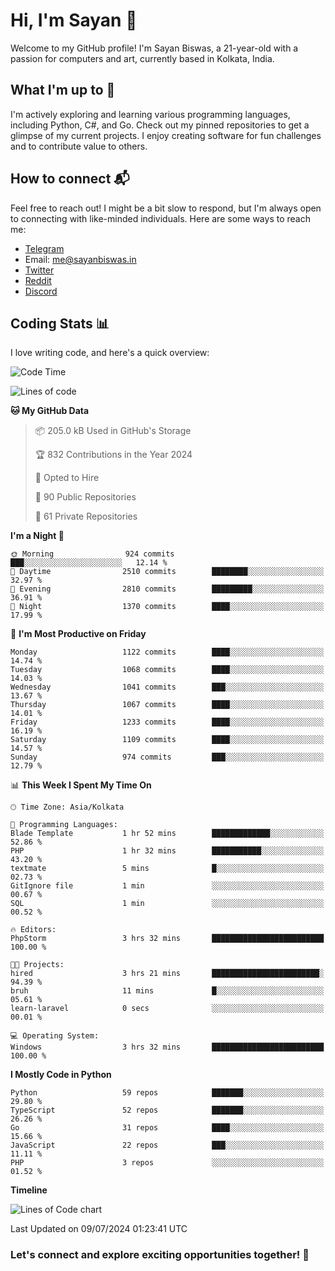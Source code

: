 # Hi, I'm Sayan 👋

Welcome to my GitHub profile! I'm Sayan Biswas, a 21-year-old with a passion for computers and art, currently based in Kolkata, India.

## What I'm up to 🚀

I'm actively exploring and learning various programming languages, including Python, C#, and Go. Check out my pinned repositories to get a glimpse of my current projects. I enjoy creating software for fun challenges and to contribute value to others.

## How to connect 📬

Feel free to reach out! I might be a bit slow to respond, but I'm always open to connecting with like-minded individuals. Here are some ways to reach me:

- [Telegram](https://t.me/dank_as_fuck)
- Email: [me@sayanbiswas.in](mailto:me@sayanbiswas.in)
- [Twitter](https://twitter.com/TheDankDel)
- [Reddit](https://www.reddit.com/user/dank_as_fuck_/)
- [Discord](https://discordapp.com/users/506536929152466945)

## Coding Stats 📊

I love writing code, and here's a quick overview:

<!--START_SECTION:waka-->
![Code Time](http://img.shields.io/badge/Code%20Time-1%2C651%20hrs%2050%20mins-blue)

![Lines of code](https://img.shields.io/badge/From%20Hello%20World%20I%27ve%20Written-5.8%20million%20lines%20of%20code-blue)

**🐱 My GitHub Data** 

> 📦 205.0 kB Used in GitHub's Storage 
 > 
> 🏆 832 Contributions in the Year 2024
 > 
> 💼 Opted to Hire
 > 
> 📜 90 Public Repositories 
 > 
> 🔑 61 Private Repositories 
 > 
**I'm a Night 🦉** 

```text
🌞 Morning                924 commits         ███░░░░░░░░░░░░░░░░░░░░░░   12.14 % 
🌆 Daytime                2510 commits        ████████░░░░░░░░░░░░░░░░░   32.97 % 
🌃 Evening                2810 commits        █████████░░░░░░░░░░░░░░░░   36.91 % 
🌙 Night                  1370 commits        ████░░░░░░░░░░░░░░░░░░░░░   17.99 % 
```
📅 **I'm Most Productive on Friday** 

```text
Monday                   1122 commits        ████░░░░░░░░░░░░░░░░░░░░░   14.74 % 
Tuesday                  1068 commits        ████░░░░░░░░░░░░░░░░░░░░░   14.03 % 
Wednesday                1041 commits        ███░░░░░░░░░░░░░░░░░░░░░░   13.67 % 
Thursday                 1067 commits        ████░░░░░░░░░░░░░░░░░░░░░   14.01 % 
Friday                   1233 commits        ████░░░░░░░░░░░░░░░░░░░░░   16.19 % 
Saturday                 1109 commits        ████░░░░░░░░░░░░░░░░░░░░░   14.57 % 
Sunday                   974 commits         ███░░░░░░░░░░░░░░░░░░░░░░   12.79 % 
```


📊 **This Week I Spent My Time On** 

```text
🕑︎ Time Zone: Asia/Kolkata

💬 Programming Languages: 
Blade Template           1 hr 52 mins        █████████████░░░░░░░░░░░░   52.86 % 
PHP                      1 hr 32 mins        ███████████░░░░░░░░░░░░░░   43.20 % 
textmate                 5 mins              █░░░░░░░░░░░░░░░░░░░░░░░░   02.73 % 
GitIgnore file           1 min               ░░░░░░░░░░░░░░░░░░░░░░░░░   00.67 % 
SQL                      1 min               ░░░░░░░░░░░░░░░░░░░░░░░░░   00.52 % 

🔥 Editors: 
PhpStorm                 3 hrs 32 mins       █████████████████████████   100.00 % 

🐱‍💻 Projects: 
hired                    3 hrs 21 mins       ████████████████████████░   94.39 % 
bruh                     11 mins             █░░░░░░░░░░░░░░░░░░░░░░░░   05.61 % 
learn-laravel            0 secs              ░░░░░░░░░░░░░░░░░░░░░░░░░   00.01 % 

💻 Operating System: 
Windows                  3 hrs 32 mins       █████████████████████████   100.00 % 
```

**I Mostly Code in Python** 

```text
Python                   59 repos            ███████░░░░░░░░░░░░░░░░░░   29.80 % 
TypeScript               52 repos            ███████░░░░░░░░░░░░░░░░░░   26.26 % 
Go                       31 repos            ████░░░░░░░░░░░░░░░░░░░░░   15.66 % 
JavaScript               22 repos            ███░░░░░░░░░░░░░░░░░░░░░░   11.11 % 
PHP                      3 repos             ░░░░░░░░░░░░░░░░░░░░░░░░░   01.52 % 
```



**Timeline**

![Lines of Code chart](https://raw.githubusercontent.com/Dank-del/Dank-del/main/assets/bar_graph.png)


 Last Updated on 09/07/2024 01:23:41 UTC
<!--END_SECTION:waka-->

### Let's connect and explore exciting opportunities together! 🚀
